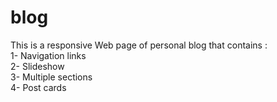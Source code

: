 # blog
This is a responsive Web page of personal blog that contains : <br>
1- Navigation links <br>
2- Slideshow <br>
3- Multiple sections <br>
4- Post cards 

